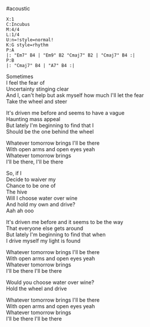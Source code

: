 #acoustic
```music-abc
X:1
C:Incubus
M:4/4
L:1/4
U:n=!style=normal!
K:G style=rhythm
P:A
|: "Em7" B4 | "Em9" B2 "Cmaj7" B2 | "Cmaj7" B4 :| 
P:B
|: "Cmaj7" B4 | "A7" B4 :|
```

Sometimes  
I feel the fear of  
Uncertainty stinging clear  
And I, can't help but ask myself how much I'll let the fear  
Take the wheel and steer

It's driven me before and seems to have a vague  
Haunting mass appeal  
But lately I'm beginning to find that I  
Should be the one behind the wheel

Whatever tomorrow brings I'll be there  
With open arms and open eyes yeah  
Whatever tomorrow brings  
I'll be there, I'll be there

So, if I  
Decide to waiver my  
Chance to be one of  
The hive  
Will I choose water over wine  
And hold my own and drive?  
Aah ah ooo

It's driven me before and it seems to be the way  
That everyone else gets around  
But lately I'm beginning to find that when  
I drive myself my light is found

Whatever tomorrow brings I'll be there  
With open arms and open eyes yeah  
Whatever tomorrow brings  
I'll be there I'll be there

Would you choose water over wine?  
Hold the wheel and drive

Whatever tomorrow brings I'll be there  
With open arms and open eyes yeah  
Whatever tomorrow brings  
I'll be there I'll be there